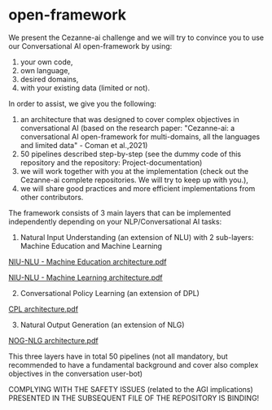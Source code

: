 
# open-framework
We present the Cezanne-ai challenge and we will try to convince you to use our Conversational AI open-framework by using:
1. your own code, 
2. own language, 
3. desired domains,
4. with your existing data (limited or not). 

In order to assist, we give you the following:
1. an architecture that was designed to cover complex objectives in conversational AI (based on the research paper: "Cezanne-ai: a conversational AI open-framework for multi-domains, all the languages and limited data" - Coman et al.,2021) 
2. 50 pipelines described step-by-step (see the dummy code of this repository and the repository: Project-documentation)
3. we will work together with you at the implementation (check out the Cezanne-ai complete repositories. We will try to keep up with you.), 
4. we will share good practices and more efficient implementations from other contributors. 

The framework consists of 3 main layers that can be implemented independently depending on your NLP/Conversational AI tasks:
1. Natural Input Understanding (an extension of NLU) with 2 sub-layers: Machine Education and Machine Learning

[NIU-NLU - Machine Education architecture.pdf](https://github.com/Cezanne-ai/Open-framework/files/6946282/NIU-NLU.-.Machine.Education.architecture.pdf)

[NIU-NLU - Machine Learning architecture.pdf](https://github.com/Cezanne-ai/Open-framework/files/6946315/NIU-NLU.-.Machine.Learning.architecture.pdf)

2. Conversational Policy Learning (an extension of DPL)

[CPL architecture.pdf](https://github.com/Cezanne-ai/Open-framework/files/6946314/CPL.architecture.pdf)

3. Natural Output Generation (an extension of NLG)

[NOG-NLG architecture.pdf](https://github.com/Cezanne-ai/Open-framework/files/6946316/NOG-NLG.architecture.pdf)

This three layers have in total 50 pipelines (not all mandatory, but recommended to have a fundamental background and cover also complex objectives in the conversation user-bot)


COMPLYING WITH THE SAFETY ISSUES (related to the AGI implications) PRESENTED IN THE SUBSEQUENT FILE OF THE REPOSITORY IS BINDING!







